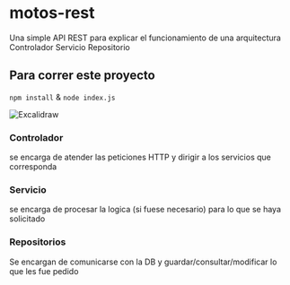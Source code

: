 # motos-rest
Una simple API REST para explicar el funcionamiento de una arquitectura Controlador Servicio Repositorio

## Para correr este proyecto
```npm install``` & ```node index.js``` 
    
![Excalidraw](./api.png)

### Controlador
se encarga de atender las peticiones HTTP y dirigir a los servicios que corresponda
### Servicio
se encarga de procesar la logica (si fuese necesario) para lo que se haya solicitado
### Repositorios
Se encargan de comunicarse con la DB y guardar/consultar/modificar lo que les fue pedido

